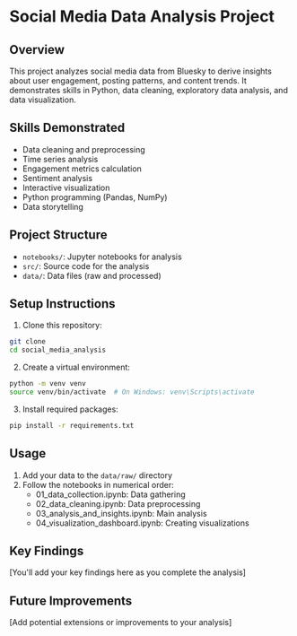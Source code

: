 # Social Media Data Analysis Project

## Overview
This project analyzes social media data from Bluesky to derive insights about user engagement, posting patterns, and content trends. It demonstrates skills in Python, data cleaning, exploratory data analysis, and data visualization.

## Skills Demonstrated
- Data cleaning and preprocessing
- Time series analysis
- Engagement metrics calculation
- Sentiment analysis
- Interactive visualization
- Python programming (Pandas, NumPy)
- Data storytelling

## Project Structure
- `notebooks/`: Jupyter notebooks for analysis
- `src/`: Source code for the analysis
- `data/`: Data files (raw and processed)

## Setup Instructions
1. Clone this repository:
```bash
git clone 
cd social_media_analysis
```

2. Create a virtual environment:
```bash
python -m venv venv
source venv/bin/activate  # On Windows: venv\Scripts\activate
```

3. Install required packages:
```bash
pip install -r requirements.txt
```

## Usage
1. Add your data to the `data/raw/` directory
2. Follow the notebooks in numerical order:
   - 01_data_collection.ipynb: Data gathering
   - 02_data_cleaning.ipynb: Data preprocessing
   - 03_analysis_and_insights.ipynb: Main analysis
   - 04_visualization_dashboard.ipynb: Creating visualizations

## Key Findings
[You'll add your key findings here as you complete the analysis]

## Future Improvements
[Add potential extensions or improvements to your analysis]
